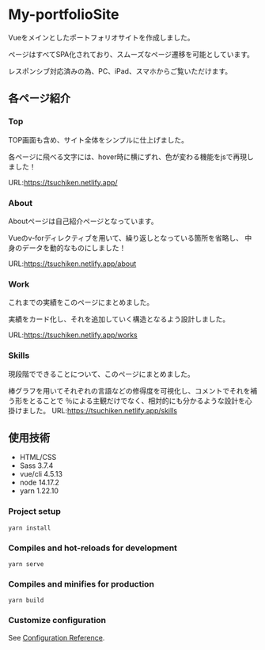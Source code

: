 # My-portfolioSite
Vueをメインとしたポートフォリオサイトを作成しました。

ページはすべてSPA化されており、スムーズなページ遷移を可能としています。

レスポンシブ対応済みの為、PC、iPad、スマホからご覧いただけます。

## 各ページ紹介

### Top
TOP画面も含め、サイト全体をシンプルに仕上げました。

各ページに飛べる文字には、hover時に横にずれ、色が変わる機能をjsで再現しました！

URL:<https://tsuchiken.netlify.app/>

### About
Aboutページは自己紹介ページとなっています。

Vueのv-forディレクティブを用いて、繰り返しとなっている箇所を省略し、
中身のデータを動的なものにしました！

URL:<https://tsuchiken.netlify.app/about>

### Work
これまでの実績をこのページにまとめました。

実績をカード化し、それを追加していく構造となるよう設計しました。

URL:<https://tsuchiken.netlify.app/works>

### Skills
現段階でできることについて、このページにまとめました。

棒グラフを用いてそれぞれの言語などの修得度を可視化し、コメントでそれを補う形をとることで
％による主観だけでなく、相対的にも分かるような設計を心掛けました。
URL:<https://tsuchiken.netlify.app/skills>

## 使用技術
* HTML/CSS
* Sass 3.7.4
* vue/cli 4.5.13
* node 14.17.2
* yarn 1.22.10

### Project setup
```
yarn install
```

### Compiles and hot-reloads for development
```
yarn serve
```

### Compiles and minifies for production
```
yarn build
```

### Customize configuration
See [Configuration Reference](https://cli.vuejs.org/config/).
